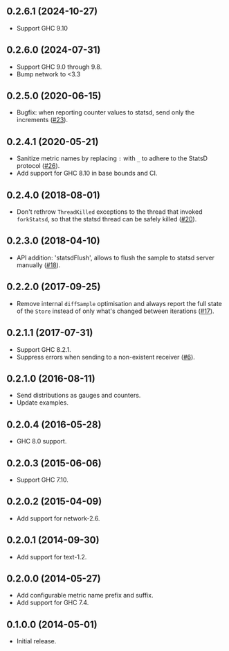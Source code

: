 ## 0.2.6.1 (2024-10-27)
 * Support GHC 9.10

## 0.2.6.0 (2024-07-31)

 * Support GHC 9.0 through 9.8.
 * Bump network to <3.3

## 0.2.5.0 (2020-06-15)

 * Bugfix: when reporting counter values to statsd, send only the
   increments ([#23](https://github.com/tibbe/ekg-statsd/pull/23)).

## 0.2.4.1 (2020-05-21)

 * Sanitize metric names by replacing `:` with `_` to adhere to the StatsD
   protocol ([#26](https://github.com/tibbe/ekg-statsd/pull/26)).
 * Add support for GHC 8.10 in base bounds and CI.

## 0.2.4.0 (2018-08-01)

* Don't rethrow `ThreadKilled` exceptions to the thread that invoked
  `forkStatsd`, so that the statsd thread can be safely killed
  ([#20](https://github.com/tibbe/ekg-statsd/pull/20)).

## 0.2.3.0 (2018-04-10)

 * API addition: 'statsdFlush', allows to flush the sample to statsd
   server manually
   ([#18](https://github.com/tibbe/ekg-statsd/pull/18)).

## 0.2.2.0 (2017-09-25)

 * Remove internal `diffSample` optimisation and always report the
   full state of the `Store` instead of only what's changed between
   iterations ([#17](https://github.com/tibbe/ekg-statsd/pull/17)).

## 0.2.1.1 (2017-07-31)

 * Support GHC 8.2.1.
 * Suppress errors when sending to a non-existent receiver
   ([#6](https://github.com/tibbe/ekg-statsd/pull/6)).

## 0.2.1.0 (2016-08-11)

 * Send distributions as gauges and counters.
 * Update examples.

## 0.2.0.4 (2016-05-28)

 * GHC 8.0 support.

## 0.2.0.3 (2015-06-06)

 * Support GHC 7.10.

## 0.2.0.2 (2015-04-09)

 * Add support for network-2.6.

## 0.2.0.1 (2014-09-30)

 * Add support for text-1.2.

## 0.2.0.0 (2014-05-27)

 * Add configurable metric name prefix and suffix.
 * Add support for GHC 7.4.

## 0.1.0.0 (2014-05-01)

 * Initial release.
